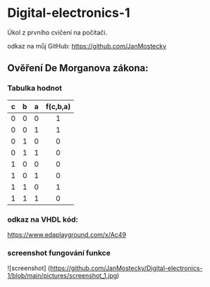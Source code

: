 # Digital-electronics-1

Úkol z prvního cvičení na počítači.

odkaz na můj GitHub: https://github.com/JanMostecky

## Ověření De Morganova zákona:

### Tabulka hodnot
| **c** | **b** |**a** | **f(c,b,a)** |
| :-: | :-: | :-: | :-: |
| 0 | 0 | 0 | 1 |
| 0 | 0 | 1 | 1 |
| 0 | 1 | 0 | 0 |
| 0 | 1 | 1 | 0 |
| 1 | 0 | 0 | 0 |
| 1 | 0 | 1 | 0 |
| 1 | 1 | 0 | 1 |
| 1 | 1 | 1 | 0 |

### odkaz na VHDL kód:
https://www.edaplayground.com/x/Ac49

### screenshot fungování funkce
![screenshot] (https://github.com/JanMostecky/Digital-electronics-1/blob/main/pictures/screenshot_1.jpg)

